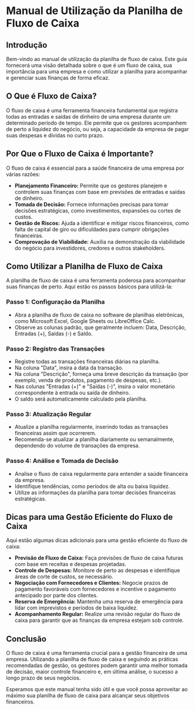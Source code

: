 # Manual de Utilização da Planilha de Fluxo de Caixa

## Introdução

Bem-vindo ao manual de utilização da planilha de fluxo de caixa. Este guia fornecerá uma visão detalhada sobre o que é um fluxo de caixa, sua importância para uma empresa e como utilizar a planilha para acompanhar e gerenciar suas finanças de forma eficaz.

## O Que é Fluxo de Caixa?

O fluxo de caixa é uma ferramenta financeira fundamental que registra todas as entradas e saídas de dinheiro de uma empresa durante um determinado período de tempo. Ele permite que os gestores acompanhem de perto a liquidez do negócio, ou seja, a capacidade da empresa de pagar suas despesas e dívidas no curto prazo.

## Por Que o Fluxo de Caixa é Importante?

O fluxo de caixa é essencial para a saúde financeira de uma empresa por várias razões:

- **Planejamento Financeiro:** Permite que os gestores planejem e controlem suas finanças com base em previsões de entradas e saídas de dinheiro.
- **Tomada de Decisão:** Fornece informações precisas para tomar decisões estratégicas, como investimentos, expansões ou cortes de custos.
- **Gestão de Riscos:** Ajuda a identificar e mitigar riscos financeiros, como falta de capital de giro ou dificuldades para cumprir obrigações financeiras.
- **Comprovação de Viabilidade:** Auxilia na demonstração da viabilidade do negócio para investidores, credores e outros stakeholders.

## Como Utilizar a Planilha de Fluxo de Caixa

A planilha de fluxo de caixa é uma ferramenta poderosa para acompanhar suas finanças de perto. Aqui estão os passos básicos para utilizá-la:

### Passo 1: Configuração da Planilha

- Abra a planilha de fluxo de caixa no software de planilhas eletrônicas, como Microsoft Excel, Google Sheets ou LibreOffice Calc.
- Observe as colunas padrão, que geralmente incluem: Data, Descrição, Entradas (+), Saídas (-) e Saldo.

### Passo 2: Registro das Transações

- Registre todas as transações financeiras diárias na planilha.
- Na coluna "Data", insira a data da transação.
- Na coluna "Descrição", forneça uma breve descrição da transação (por exemplo, venda de produtos, pagamento de despesas, etc.).
- Nas colunas "Entradas (+)" e "Saídas (-)", insira o valor monetário correspondente à entrada ou saída de dinheiro.
- O saldo será automaticamente calculado pela planilha.

### Passo 3: Atualização Regular

- Atualize a planilha regularmente, inserindo todas as transações financeiras assim que ocorrerem.
- Recomenda-se atualizar a planilha diariamente ou semanalmente, dependendo do volume de transações da empresa.

### Passo 4: Análise e Tomada de Decisão

- Analise o fluxo de caixa regularmente para entender a saúde financeira da empresa.
- Identifique tendências, como períodos de alta ou baixa liquidez.
- Utilize as informações da planilha para tomar decisões financeiras estratégicas.

## Dicas para uma Gestão Eficiente do Fluxo de Caixa

Aqui estão algumas dicas adicionais para uma gestão eficiente do fluxo de caixa:

- **Previsão de Fluxo de Caixa:** Faça previsões de fluxo de caixa futuras com base em receitas e despesas projetadas.
- **Controle de Despesas:** Monitore de perto as despesas e identifique áreas de corte de custos, se necessário.
- **Negociação com Fornecedores e Clientes:** Negocie prazos de pagamento favoráveis com fornecedores e incentive o pagamento antecipado por parte dos clientes.
- **Reserva de Emergência:** Mantenha uma reserva de emergência para lidar com imprevistos e períodos de baixa liquidez.
- **Acompanhamento Regular:** Realize uma revisão regular do fluxo de caixa para garantir que as finanças da empresa estejam sob controle.

## Conclusão

O fluxo de caixa é uma ferramenta crucial para a gestão financeira de uma empresa. Utilizando a planilha de fluxo de caixa e seguindo as práticas recomendadas de gestão, os gestores podem garantir uma melhor tomada de decisão, maior controle financeiro e, em última análise, o sucesso a longo prazo de seus negócios.

Esperamos que este manual tenha sido útil e que você possa aproveitar ao máximo sua planilha de fluxo de caixa para alcançar seus objetivos financeiros.
